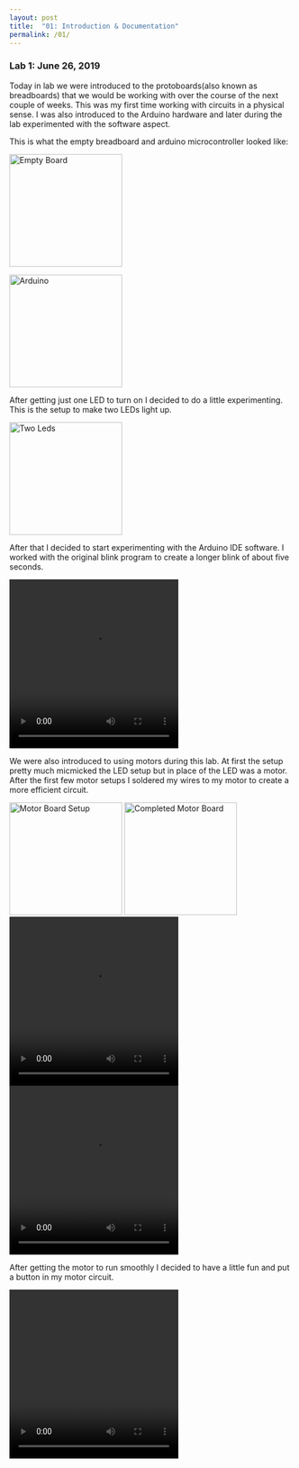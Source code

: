 ```yaml
---
layout: post
title:  "01: Introduction & Documentation"
permalink: /01/
---
```


### Lab 1: June 26, 2019
Today in lab we were introduced to the protoboards(also known as breadboards) that we would be working with over the course of the next couple of weeks. This was my first time working with circuits in a physical sense. I was also introduced to the Arduino hardware and later during the lab experimented with the software aspect.

This is what the empty breadboard and arduino microcontroller looked like:

<img src="emptyboard.jpg" alt="Empty Board" style="
height: 200px; max-width: 48%">

<img src="arduino.jpg" alt="Arduino" style="height: 200px; max-width: 48%">



After getting just one LED to turn on I decided to do a little experimenting. This is the setup to make two LEDs light up.

<img src="twolights.jpg" alt="Two Leds" style="height: 200px; max-width: 48%">



After that I decided to start experimenting with the Arduino IDE software. I worked with the original blink program to create a longer blink of about five seconds. 
<!-- You can also use HTML tags to include a video -->
<video width="300" height="300" controls>
	<source src="longblink.mp4" type="video/mp4">
</video>


We were also introduced to using motors during this lab. At first the setup pretty much micmicked the LED setup but in place of the LED was a motor. After the first few motor setups I soldered my wires to my motor to create a more efficient circuit. 


<img src="motorsetup.jpg" alt="Motor Board Setup" style="height: 200px; max-width: 48%">


<img src="motorboard.jpg" alt="Completed Motor Board" style="height: 200px; max-width: 48%">


<video width="300" height="300" controls>
	<source src="motor.mp4" type="video/mp4">
</video>


<video width="300" height="300" controls>
	<source src="motor2.mp4" type="video/mp4">
</video>


After getting the motor to run smoothly I decided to have a little fun and put a button in my motor circuit.

<video width="300" height="300" controls>
	<source src="motorbutton.mp4" type="video/mp4">
</video>




